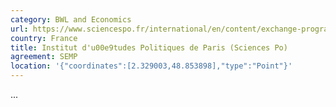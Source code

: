 ```yaml
---
category: BWL and Economics
url: https://www.sciencespo.fr/international/en/content/exchange-programme.html
country: France
title: Institut d'u00e9tudes Politiques de Paris (Sciences Po)
agreement: SEMP
location: '{"coordinates":[2.329003,48.853898],"type":"Point"}'
---
```

...